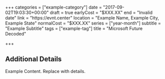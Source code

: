 +++
categories = ["example-category"]
date = "2017-09-02T19:03:30+00:00"
draft = true
earlyCost = "$XXX.XX"
end = "Invalid date"
link = "https://evnt.center"
location = "Example Name, Example City, Example State"
normalCost = "$XXX.XX"
series = ["year-month"]
subtitle = "Example Subtitle"
tags = ["example-tag"]
title = "Microsoft Future Decoded"

+++

<!--more-->

## Additional Details

Example Content. Replace with details.
